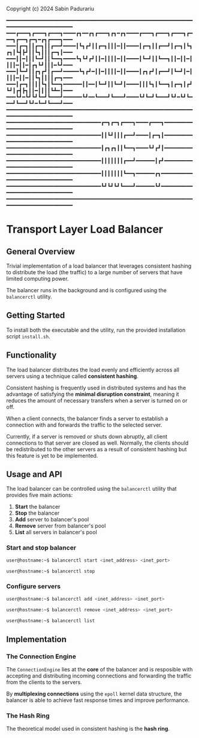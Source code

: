 Copyright (c) 2024 Sabin Padurariu

━━━━━━━━━━━━━━━━━━━━━━━━━━━━━━━━━━━━━━━━━━━━━━━━━━━━━━━━━━━━━━━━━━━━━━━━━━━━━━━━
━━━┏━━━┓┏━━━┓┏━━━┓━━━━┏┓━━┏┓┏━━━┓┏┓━┏┓━━━━┏━━━┓┏━━━┓┏━━━┓┏━━━┓┏━━┓┏━┓━┏┓┏━━━┓━━━
━━━┃┏━┓┃┃┏━┓┃┃┏━━┛━━━━┃┗┓┏┛┃┃┏━┓┃┃┃━┃┃━━━━┃┏━┓┃┃┏━━┛┃┏━┓┃┗┓┏┓┃┗┫┣┛┃┃┗┓┃┃┃┏━┓┃━━━
━━━┃┃━┃┃┃┗━┛┃┃┗━━┓━━━━┗┓┗┛┏┛┃┃━┃┃┃┃━┃┃━━━━┃┗━┛┃┃┗━━┓┃┃━┃┃━┃┃┃┃━┃┃━┃┏┓┗┛┃┃┃━┗┛━━━
━━━┃┗━┛┃┃┏┓┏┛┃┏━━┛━━━━━┗┓┏┛━┃┃━┃┃┃┃━┃┃━━━━┃┏┓┏┛┃┏━━┛┃┗━┛┃━┃┃┃┃━┃┃━┃┃┗┓┃┃┃┃┏━┓━━━
━━━┃┏━┓┃┃┃┃┗┓┃┗━━┓━━━━━━┃┃━━┃┗━┛┃┃┗━┛┃━━━━┃┃┃┗┓┃┗━━┓┃┏━┓┃┏┛┗┛┃┏┫┣┓┃┃━┃┃┃┃┗┻━┃━━━
━━━┗┛━┗┛┗┛┗━┛┗━━━┛━━━━━━┗┛━━┗━━━┛┗━━━┛━━━━┗┛┗━┛┗━━━┛┗┛━┗┛┗━━━┛┗━━┛┗┛━┗━┛┗━━━┛━━━
━━━━━━━━━━━━━━━━━━━━━━━━━━━━━━━━━━━━━━━━━━━━━━━━━━━━━━━━━━━━━━━━━━━━━━━━━━━━━━━━
━━━━━━━━━━━━━━━━━━━━━━━━━━━━━━┏━┓┏━┓┏━━━┓━━━━┏━━━┓━━━━━━━━━━━━━━━━━━━━━━━━━━━━━━
━━━━━━━━━━━━━━━━━━━━━━━━━━━━━━┃┃┗┛┃┃┃┏━━┛━━━━┃┏━┓┃━━━━━━━━━━━━━━━━━━━━━━━━━━━━━━
━━━━━━━━━━━━━━━━━━━━━━━━━━━━━━┃┏┓┏┓┃┃┗━━┓━━━━┗┛┏┛┃━━━━━━━━━━━━━━━━━━━━━━━━━━━━━━
━━━━━━━━━━━━━━━━━━━━━━━━━━━━━━┃┃┃┃┃┃┃┏━━┛━━━━━━┃┏┛━━━━━━━━━━━━━━━━━━━━━━━━━━━━━━
━━━━━━━━━━━━━━━━━━━━━━━━━━━━━━┃┃┃┃┃┃┃┗━━┓━━━━━━┏┓━━━━━━━━━━━━━━━━━━━━━━━━━━━━━━━
━━━━━━━━━━━━━━━━━━━━━━━━━━━━━━┗┛┗┛┗┛┗━━━┛━━━━━━┗┛━━━━━━━━━━━━━━━━━━━━━━━━━━━━━━━
━━━━━━━━━━━━━━━━━━━━━━━━━━━━━━━━━━━━━━━━━━━━━━━━━━━━━━━━━━━━━━━━━━━━━━━━━━━━━━━━

# **Transport Layer Load Balancer**

## **General Overview**

Trivial implementation of a load balancer that leverages consistent hashing to
distribute the load (the traffic) to a large number of servers that have limited
computing power.

The balancer runs in the background and is configured using the `balancerctl`
utility.

## Getting Started

To install both the executable and the utility, run the provided installation
script `install.sh`.

## Functionality

The load balancer distributes the load evenly and efficiently across all servers
using a technique called **consistent hashing**.

Consistent hashing is frequently used in distributed systems and has the
advantage of satisfying the **minimal disruption constraint**, meaning it 
reduces the amount of necessary transfers when a server is turned on or off.

When a client connects, the balancer finds a server to establish a connection
with and forwards the traffic to the selected server.

Currently, if a server is removed or shuts down abruptly, all client connections
to that server are closed as well. Normally, the clients should be redistributed
to the other servers as a result of consistent hashing but this feature is yet
to be implemented.

## Usage and API

The load balancer can be controlled using the `balancerctl` utility that
provides five main actions:

1. **Start** the balancer
2. **Stop** the balancer
3. **Add** server to balancer's pool
4. **Remove** server from balancer's pool
5. **List** all servers in balancer's pool

### Start and stop balancer

```bash
user@hostname:~$ balancerctl start <inet_address> <inet_port>
```
```bash
user@hostname:~$ balancerctl stop
```

### Configure servers

```bash
user@hostname:~$ balancerctl add <inet_address> <inet_port>
```
```bash
user@hostname:~$ balancerctl remove <inet_address> <inet_port>
```
```bash
user@hostname:~$ balancerctl list
```

## Implementation

### The Connection Engine

The `ConnectionEngine` lies at the **core** of the balancer and is resposible
with accepting and distributing incoming connections and forwarding the traffic
from the clients to the servers.

By **multiplexing connections** using the `epoll` kernel data structure, the
balancer is able to achieve fast response times and improve performance.

### The Hash Ring

The theoretical model used in consistent hashing is the **hash ring**.

